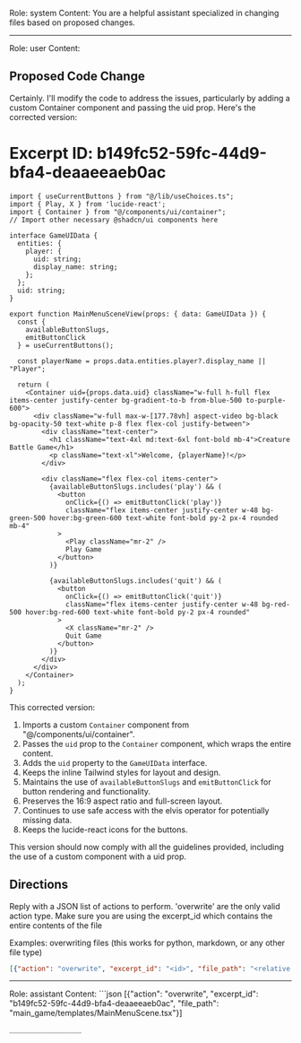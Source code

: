 Role: system
Content: You are a helpful assistant specialized in changing files based on proposed changes.
__________________
Role: user
Content: 
## Proposed Code Change
Certainly. I'll modify the code to address the issues, particularly by adding a custom Container component and passing the uid prop. Here's the corrected version:

# Excerpt ID: b149fc52-59fc-44d9-bfa4-deaaeeaeb0ac
```tsx main_game/templates/MainMenuScene.tsx
import { useCurrentButtons } from "@/lib/useChoices.ts";
import { Play, X } from 'lucide-react';
import { Container } from "@/components/ui/container";
// Import other necessary @shadcn/ui components here

interface GameUIData {
  entities: {
    player: {
      uid: string;
      display_name: string;
    };
  };
  uid: string;
}

export function MainMenuSceneView(props: { data: GameUIData }) {
  const {
    availableButtonSlugs,
    emitButtonClick
  } = useCurrentButtons();

  const playerName = props.data.entities.player?.display_name || "Player";

  return (
    <Container uid={props.data.uid} className="w-full h-full flex items-center justify-center bg-gradient-to-b from-blue-500 to-purple-600">
      <div className="w-full max-w-[177.78vh] aspect-video bg-black bg-opacity-50 text-white p-8 flex flex-col justify-between">
        <div className="text-center">
          <h1 className="text-4xl md:text-6xl font-bold mb-4">Creature Battle Game</h1>
          <p className="text-xl">Welcome, {playerName}!</p>
        </div>
        
        <div className="flex flex-col items-center">
          {availableButtonSlugs.includes('play') && (
            <button
              onClick={() => emitButtonClick('play')}
              className="flex items-center justify-center w-48 bg-green-500 hover:bg-green-600 text-white font-bold py-2 px-4 rounded mb-4"
            >
              <Play className="mr-2" />
              Play Game
            </button>
          )}
          
          {availableButtonSlugs.includes('quit') && (
            <button
              onClick={() => emitButtonClick('quit')}
              className="flex items-center justify-center w-48 bg-red-500 hover:bg-red-600 text-white font-bold py-2 px-4 rounded"
            >
              <X className="mr-2" />
              Quit Game
            </button>
          )}
        </div>
      </div>
    </Container>
  );
}
```

This corrected version:

1. Imports a custom `Container` component from "@/components/ui/container".
2. Passes the `uid` prop to the `Container` component, which wraps the entire content.
3. Adds the `uid` property to the `GameUIData` interface.
4. Keeps the inline Tailwind styles for layout and design.
5. Maintains the use of `availableButtonSlugs` and `emitButtonClick` for button rendering and functionality.
6. Preserves the 16:9 aspect ratio and full-screen layout.
7. Continues to use safe access with the elvis operator for potentially missing data.
8. Keeps the lucide-react icons for the buttons.

This version should now comply with all the guidelines provided, including the use of a custom component with a uid prop.

## Directions
Reply with a JSON list of actions to perform. 'overwrite' are the only valid action type. 
Make sure you are using the excerpt_id which contains the entire contents of the file

Examples:
overwriting files (this works for python, markdown, or any other file type)
```json output_example1
[{"action": "overwrite", "excerpt_id": "<id>", "file_path": "<relative file path>"}]
```

__________________
Role: assistant
Content: ```json
[{"action": "overwrite", "excerpt_id": "b149fc52-59fc-44d9-bfa4-deaaeeaeb0ac", "file_path": "main_game/templates/MainMenuScene.tsx"}]
```
__________________
